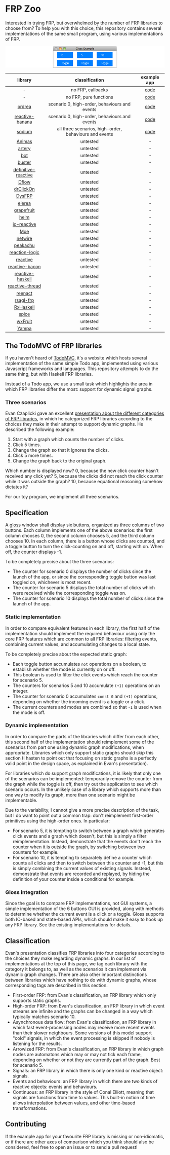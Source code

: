 # FRP Zoo

Interested in trying FRP, but overwhelmed by the number of FRP libraries to choose from? To help you with this choice, this repository contains several implementations of the same small program, using various implementations of FRP.

![A window with 6 buttons labelled "0", "5", "10", "toggle", "toggle", and "toggle".](toy-app-thumbnail.png)

library | classification | example app
:---:|:---:|:---:
- | no FRP, callbacks | [code](callback-example/Main.hs)
- | no FRP, pure functions | [code](gloss-example/Main.hs)
[ordrea](https://hackage.haskell.org/package/ordrea) | scenario 0, high-order, behaviours and events | [code](ordrea-example/Main.hs)
[reactive-banana](https://hackage.haskell.org/package/reactive-banana) | scenario 0, high-order, behaviours and events | [code](reactive-banana-example/Main.hs)
[sodium](https://hackage.haskell.org/package/sodium) | all three scenarios, high-order, behaviours and events | [code](sodium-example/Main.hs)
[Animas](https://hackage.haskell.org/package/Animas) | untested | -
[artery](https://hackage.haskell.org/package/artery) | untested | -
[bot](https://hackage.haskell.org/package/bot) | untested | -
[buster](https://hackage.haskell.org/package/buster) | untested | -
[definitive-reactive](https://hackage.haskell.org/package/definitive-reactive) | untested | -
[Dflow](https://hackage.haskell.org/package/Dflow) | untested | -
[drClickOn](https://hackage.haskell.org/package/drClickOn) | untested | -
[DysFRP](https://hackage.haskell.org/package/DysFRP) | untested | -
[elerea](https://hackage.haskell.org/package/elerea) | untested | -
[grapefruit](https://hackage.haskell.org/package/grapefruit-frp) | untested | -
[helm](https://hackage.haskell.org/package/helm) | untested | -
[io-reactive](https://hackage.haskell.org/package/io-reactive) | untested | -
[Moe](https://hackage.haskell.org/package/Moe) | untested | -
[netwire](https://hackage.haskell.org/package/netwire) | untested | -
[peakachu](https://hackage.haskell.org/package/peakachu) | untested | -
[reaction-logic](https://hackage.haskell.org/package/reaction-logic) | untested | -
[reactive](https://hackage.haskell.org/package/reactive) | untested | -
[reactive-bacon](https://hackage.haskell.org/package/reactive-bacon) | untested | -
[reactive-haskell](https://hackage.haskell.org/package/reactive-haskell) | untested | -
[reactive-thread](https://hackage.haskell.org/package/reactive-thread) | untested | -
[reenact](https://hackage.haskell.org/package/reenact) | untested | -
[rsagl-frp](https://hackage.haskell.org/package/rsagl-frp) | untested | -
[RxHaskell](https://hackage.haskell.org/package/RxHaskell) | untested | -
[spice](https://hackage.haskell.org/package/spice) | untested | -
[wxFruit](https://hackage.haskell.org/package/wxFruit) | untested | -
[Yampa](https://hackage.haskell.org/package/Yampa) | untested | -


## The TodoMVC of FRP libraries

If you haven't heard of [TodoMVC](http://todomvc.com/), it's a website which hosts several implementation of the same simple Todo app, implemented using various Javascript frameworks and languages. This repository attempts to do the same thing, but with Haskell FRP libraries.

Instead of a Todo app, we use a small task which highlights the area in which FRP libraries differ the most: support for dynamic signal graphs.

### Three scenarios

Evan Czaplicki gave an excellent [presentation about the different categories of FRP libraries](https://www.youtube.com/watch?v=Agu6jipKfYw), in which he categorized FRP libraries according to the choices they make in their attempt to support dynamic graphs. He described the following example:

1. Start with a graph which counts the number of clicks.
1. Click 5 times.
1. Change the graph so that it ignores the clicks.
1. Click 5 more times.
1. Change the graph back to the original graph.

Which number is displayed now? 0, because the new click counter hasn't received any click yet? 5, because the clicks did not reach the click counter while it was outside the graph? 10, because equational reasoning somehow dictates it?

For our toy program, we implement all three scenarios.

## Specification

A [gloss](gloss.ouroborus.net) window shall display six buttons, organized as three columns of two buttons. Each column implements one of the above scenarios: the first column chooses 0, the second column chooses 5, and the third column chooses 10. In each column, there is a button whose clicks are counted, and a toggle button to turn the click-counting on and off, starting with on. When off, the counter displays -1.

To be completely precise about the three scenarios:

* The counter for scenario 0 displays the number of clicks since the launch of the app, or since the corresponding toggle button was last toggled on, whichever is most recent.
* The counter for scenario 5 displays the total number of clicks which were received while the corresponding toggle was on.
* The counter for scenario 10 displays the total number of clicks since the launch of the app.

### Static implementation

In order to compare equivalent features in each library, the first half of the implementation should implement the required behaviour using only the core FRP features which are common to all FRP libraries: filtering events, combining current values, and accumulating changes to a local state.

To be completely precise about the expected static graph:

* Each toggle button accumulates `not` operations on a boolean, to establish whether the mode is currently on or off.
* This boolean is used to filter the click events which reach the counter for scenario 5.
* The counters for scenarios 5 and 10 accumulate `(+1)` operations on an integer.
* The counter for scenario 0 accumulates `const 0` and `(+1)` operations, depending on whether the incoming event is a toggle or a click.
* The current counters and modes are combined so that `-1` is used when the mode is off.

### Dynamic implementation

In order to compare the parts of the libraries which differ from each other, this second half of the implementation should reimplement some of the scenarios from part one using dynamic graph modifications, when appropriate. Libraries which only support static graphs should skip this section (I hasten to point out that focusing on static graphs is a perfectly valid point in the design space, as explained in Evan's presentation).

For libraries which do support graph modifications, it is likely that only one of the scenarios can be implemented: temporarily remove the counter from the graph while the toggle is off, then try out the application to see which scenario occurs. In the unlikely case of a library which supports more than one way to modify its graph, more than one scenario might be implementable.

Due to the variability, I cannot give a more precise description of the task, but I do want to point out a common trap: don't reimplement first-order primitives using the high-order ones. In particular:

* For scenario 5, it is tempting to switch between a graph which generates click events and a graph which doesn't, but this is simply a filter reimplementation. Instead, demonstrate that the events don't reach the counter when it is outside the graph, by switching between two counters for example.
* For scenario 10, it is tempting to separately define a counter which counts all clicks and then to switch between this counter and -1, but this is simply combining the current values of existing signals. Instead, demonstrate that events are recorded and replayed, by hiding the definition of your counter inside a conditional for example.

### Gloss integration

Since the goal is to compare FRP implementations, not GUI systems, a simple implementation of the 6 buttons GUI is provided, along with methods to determine whether the current event is a click or a toggle. Gloss supports both IO-based and state-based APIs, which should make it easy to hook up any FRP library. See the existing implementations for details.

## Classification

Evan's presentation classifies FRP libraries into four categories according to the choices they make regarding dynamic graphs. In our list of implementations at the top of this page, we tag each library with the category it belongs to, as well as the scenarios it can implement via dynamic graph changes. There are also other important distinctions between libraries which have nothing to do with dynamic graphs, whose corresponding tags are described in this section.

* First-order FRP: from Evan's classification, an FRP library which only supports static graphs.
* High-order FRP: from Evan's classification, an FRP library in which event streams are infinite and the graphs can be changed in a way which typically matches scenario 10.
* Asynchronous data flow: from Evan's classification, an FRP library in which fast event-processing nodes may receive more recent events than their slower neighbours. Some versions of this model support "cold" signals, in which the event processing is skipped if nobody is listening for the results.
* Arrowized FRP: from Evan's classification, an FRP library in which graph nodes are automatons which may or may not tick each frame, depending on whether or not they are currently part of the graph. Best for scenario 5.
* Signals: an FRP library in which there is only one kind or reactive object: signals.
* Events and behaviours: an FRP library in which there are two kinds of reactive objects: events and behaviours.
* Continuous: an FRP library in the style of Conal Elliott, meaning that signals are functions from time to values. This built-in notion of time allows interpolation between values, and other time-based transformations.


## Contributing

If the example app for your favourite FRP library is missing or non-idiomatic, or if there are other axes of comparison which you think should also be considered, feel free to open an issue or to send a pull request!

